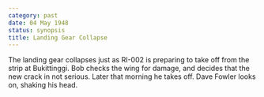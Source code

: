 ```yaml
---
category: past
date: 04 May 1948
status: synopsis
title: Landing Gear Collapse
---
```



The landing gear collapses just as RI-002 is
preparing to take off from the strip at Bukittinggi. Bob checks the wing
for damage, and decides that the new crack in not serious. Later that
morning he takes off. Dave Fowler looks on, shaking his head.

